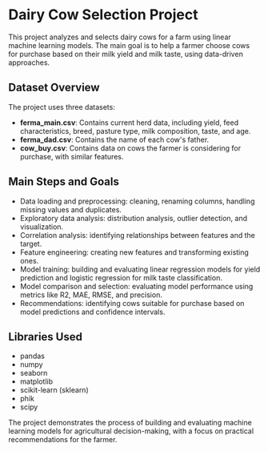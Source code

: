 # Dairy Cow Selection Project

This project analyzes and selects dairy cows for a farm using linear machine learning models. The main goal is to help a farmer choose cows for purchase based on their milk yield and milk taste, using data-driven approaches.

## Dataset Overview

The project uses three datasets:
- **ferma_main.csv**: Contains current herd data, including yield, feed characteristics, breed, pasture type, milk composition, taste, and age.
- **ferma_dad.csv**: Contains the name of each cow's father.
- **cow_buy.csv**: Contains data on cows the farmer is considering for purchase, with similar features.

## Main Steps and Goals

- Data loading and preprocessing: cleaning, renaming columns, handling missing values and duplicates.
- Exploratory data analysis: distribution analysis, outlier detection, and visualization.
- Correlation analysis: identifying relationships between features and the target.
- Feature engineering: creating new features and transforming existing ones.
- Model training: building and evaluating linear regression models for yield prediction and logistic regression for milk taste classification.
- Model comparison and selection: evaluating model performance using metrics like R2, MAE, RMSE, and precision.
- Recommendations: identifying cows suitable for purchase based on model predictions and confidence intervals.

## Libraries Used

- pandas
- numpy
- seaborn
- matplotlib
- scikit-learn (sklearn)
- phik
- scipy

The project demonstrates the process of building and evaluating machine learning models for agricultural decision-making, with a focus on practical recommendations for the farmer.

